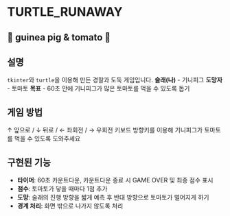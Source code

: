 # TURTLE_RUNAWAY 
## 🍅 guinea pig & tomato 🍅

## 설명
`tkinter`와 `turtle`을 이용해 만든 경찰과 도둑 게임입니다.
**술래(나)** - 기니피그
**도망자** - 토마토
**목표** - 60초 안에 기니피그가 많은 토마토를 먹을 수 있도록  돕기

## 게임 방법
↑ 앞으로 / ↓ 뒤로 / ← 좌회전 / → 우회전
키보드 방향키를 이용해 기니피그가 토마토를 먹을 수 있도록 도와주세요

## 구현된 기능
- **타이머**: 60초 카운트다운, 카운트다운 종료 시 GAME OVER 및 최종 점수 표시
- **점수**: 토마토가 닿을 때마다 1점 추가
- **도망**: 술래의 진행 방향을 짧게 예측 후 반대 방향으로 토마토가 멀어지게 하기
- **경계 처리**: 화면 밖으로 나가지 않도록 처리

